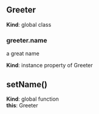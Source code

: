 ## Greeter
**Kind**: global class  
### greeter.name
a great name

**Kind**: instance property of Greeter  
## setName()
**Kind**: global function  
**this**: Greeter  
